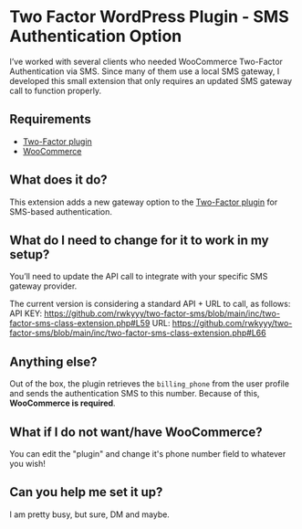 # Two Factor WordPress Plugin - SMS Authentication Option
I’ve worked with several clients who needed WooCommerce Two-Factor Authentication via SMS. Since many of them use a local SMS gateway, I developed this small extension that only requires an updated SMS gateway call to function properly.

## Requirements
- [Two-Factor plugin](https://github.com/WordPress/two-factor)  
- [WooCommerce](https://github.com/woocommerce/woocommerce)

## What does it do?
This extension adds a new gateway option to the [Two-Factor plugin](https://github.com/WordPress/two-factor) for SMS-based authentication.

## What do I need to change for it to work in my setup?
You’ll need to update the API call to integrate with your specific SMS gateway provider.

The current version is considering a standard API + URL to call, as follows:
API KEY: https://github.com/rwkyyy/two-factor-sms/blob/main/inc/two-factor-sms-class-extension.php#L59
URL: https://github.com/rwkyyy/two-factor-sms/blob/main/inc/two-factor-sms-class-extension.php#L66

## Anything else?
Out of the box, the plugin retrieves the `billing_phone` from the user profile and sends the authentication SMS to this number. Because of this, **WooCommerce is required**.

## What if I do not want/have WooCommerce?
You can edit the "plugin" and change it's phone number field to whatever you wish!

## Can you help me set it up?
I am pretty busy, but sure, DM and maybe.
